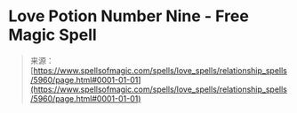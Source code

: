 <!--yml
category: 未分类
date: 2024-06-12 18:40:21
-->

# Love Potion Number Nine - Free Magic Spell

> 来源：[https://www.spellsofmagic.com/spells/love_spells/relationship_spells/5960/page.html#0001-01-01](https://www.spellsofmagic.com/spells/love_spells/relationship_spells/5960/page.html#0001-01-01)